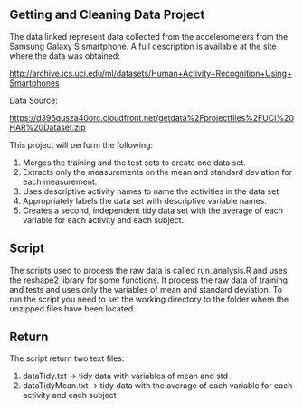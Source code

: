 ## Getting and Cleaning Data Project

The data linked represent data collected from the accelerometers from the Samsung Galaxy S smartphone. A full description is available at the site where the data was obtained:

http://archive.ics.uci.edu/ml/datasets/Human+Activity+Recognition+Using+Smartphones

Data Source:

https://d396qusza40orc.cloudfront.net/getdata%2Fprojectfiles%2FUCI%20HAR%20Dataset.zip

This project will perform the following:
1. Merges the training and the test sets to create one data set.
2. Extracts only the measurements on the mean and standard deviation for each measurement. 
3. Uses descriptive activity names to name the activities in the data set
4. Appropriately labels the data set with descriptive variable names. 
5. Creates a second, independent tidy data set with the average of each variable for each activity and each subject. 

## Script

The scripts used to process the raw data is called run_analysis.R and uses the reshape2 library for some functions. 
It process the raw data of training and tests and uses only the variables of mean and standard deviation.
To run the script you need to set the working directory to the folder where the unzipped files have been located.

## Return
The script return two text files:
1. dataTidy.txt      -> tidy data with variables of mean and std
2. dataTidyMean.txt  -> tidy data with the average of each variable for each activity and each subject
